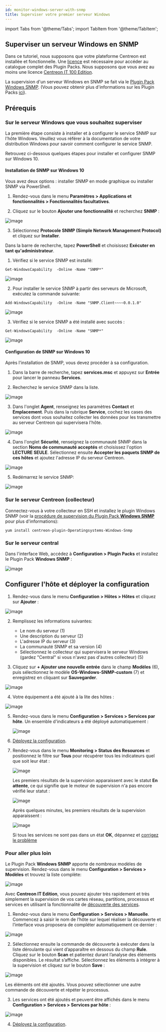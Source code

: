 ```yaml
---
id: monitor-windows-server-with-snmp
title: Superviser votre premier serveur Windows
---
```

import Tabs from '@theme/Tabs';
import TabItem from '@theme/TabItem';

## Superviser un serveur Windows en SNMP

Dans ce tutoriel, nous supposons que votre plateforme Centreon est installée et fonctionnelle. Une [licence](../administration/licenses.md) est nécessaire pour accéder au catalogue complet des Plugin Packs. Nous supposons que vous avez au moins une licence [Centreon IT 100 Edition](it100.md).

La supervision d'un serveur Windows en SNMP se fait via le [Plugin Pack Windows SNMP](/pp/integrations/plugin-packs/procedures/operatingsystems-windows-snmp). (Vous pouvez obtenir plus d'informations sur les Plugin Packs [ici](../monitoring/pluginpacks.md)).

## Prérequis

### Sur le serveur Windows que vous souhaitez superviser

La première étape consiste à installer et à configurer le service SNMP sur l'hôte Windows.
Veuillez vous référer à la documentation de votre distribution Windows pour savoir comment configurer le service SNMP.

Retrouvez ci-dessous quelques étapes pour installer et configurer SNMP sur Windows 10.

#### Installation de SNMP sur Windows 10

Vous avez deux options : installer SNMP en mode graphique ou installer SNMP via PowerShell.

<Tabs groupId="sync">
<TabItem value="En accédant aux Paramètres Windows" label="En accédant aux Paramètres Windows">

1. Rendez-vous dans le menu **Paramètres > Applications et fonctionnalités > Fonctionnalités facultatives**.

2. Cliquez sur le bouton **Ajouter une fonctionnalité** et recherchez **SNMP** :

  ![image](../assets/getting-started/prise_en_main_windows_snmp_4.png)

3. Sélectionnez **Protocole SNMP (Simple Network Management Protocol)** et cliquez sur **Installer**.

</TabItem>
<TabItem value=" Avec Windows PowerShell" label=" Avec Windows PowerShell">

Dans la barre de recherche, tapez **PowerShell** et choisissez **Exécuter en tant qu'administrateur**.

1. Vérifiez si le service SNMP est installé:

  ```shell
  Get-WindowsCapability  -Online -Name "SNMP*"
  ```

  ![image](../assets/getting-started/prise_en_main_windows_snmp_1.png)

2. Pour installer le service SNMP à partir des serveurs de Microsoft, exécutez la commande suivante:

  ```shell
  Add-WindowsCapability  -Online -Name "SNMP.Client~~~~0.0.1.0"
  ```

  ![image](../assets/getting-started/prise_en_main_windows_snmp_2.png)

3. Vérifiez si le service SNMP a été installé avec succès :

  ```shell
  Get-WindowsCapability  -Online -Name "SNMP*"
  ```

  ![image](../assets/getting-started/prise_en_main_windows_snmp_3.png)

</TabItem>
</Tabs>

#### Configuration de SNMP sur Windows 10

Après l'installation de SNMP, vous devez procéder à sa configuration.

1. Dans la barre de recherche, tapez **services.msc** et appuyez sur **Entrée** pour lancer le panneau **Services**.

2. Recherchez le service SNMP dans la liste.

  ![image](../assets/getting-started/prise_en_main_windows_snmp_7.png)

3. Dans l'onglet **Agent**, renseignez les paramètres **Contact** et **Emplacement**. Puis dans la rubrique **Service**, cochez les cases des services dont vous souhaitez collecter les données pour les transmettre au serveur Centreon qui supervisera l'hôte.

  ![image](../assets/getting-started/prise_en_main_windows_snmp_6.png)

4. Dans l'onglet **Sécurité**, renseignez la communauté SNMP dans la section **Noms de communauté acceptés** et choisissez l'option **LECTURE SEULE**.
Sélectionnez ensuite **Accepter les paquets SNMP de ces hôtes** et ajoutez l'adresse IP du serveur Centreon.

  ![image](../assets/getting-started/prise_en_main_windows_snmp_8.png)

5. Redémarrez le service SNMP:

  ![image](../assets/getting-started/prise_en_main_windows_snmp_5.png)

### Sur le serveur Centreon (collecteur)

Connectez-vous à votre collecteur en SSH et installez le plugin Windows SNMP (voir la [procédure de supervision du Plugin Pack **Windows SNMP**](/pp/integrations/plugin-packs/procedures/operatingsystems-windows-snmp) pour plus d'informations):

```shell
yum install centreon-plugin-Operatingsystems-Windows-Snmp
```

### Sur le serveur central

Dans l'interface Web, accédez à **Configuration > Plugin Packs** et installez le Plugin Pack **Windows SNMP** :

![image](../assets/getting-started/prise_en_main_windows_snmp_10.gif)

## Configurer l'hôte et déployer la configuration

1. Rendez-vous dans le menu **Configuration > Hôtes > Hôtes** et cliquez sur **Ajouter** :

  ![image](../assets/getting-started/prise_en_main_windows_snmp_11.gif)

2. Remplissez les informations suivantes:

   * Le nom du serveur (1)
   * Une description du serveur (2)
   * L'adresse IP du serveur (3)
   * La communauté SNMP et sa version (4)
   * Sélectionnez le collecteur qui supervisera le serveur Windows (gardez "Central" si vous n'avez pas d'autres collecteur) (5)

3. Cliquez sur **+ Ajouter une nouvelle entrée** dans le champ **Modèles** (6), puis sélectionnez le modèle **OS-Windows-SNMP-custom** (7) et enregistrez en cliquant sur **Sauvegarder**.

  ![image](../assets/getting-started/prise_en_main_windows_snmp_12.png)

4. Votre équipement a été ajouté à la lite des hôtes :

  ![image](../assets/getting-started/prise_en_main_windows_snmp_13.png)

5. Rendez-vous dans le menu **Configuration > Services > Services par hôte**. Un ensemble d'indicateurs a été déployé automatiquement :

   ![image](../assets/getting-started/prise_en_main_windows_snmp_14.gif)

6. [Déployez la configuration](../monitoring/monitoring-servers/deploying-a-configuration.md).

7. Rendez-vous dans le menu **Monitoring > Status des Resources** et positionnez le filtre sur **Tous** pour récupérer tous les indicateurs quel que soit leur état :

	![image](../assets/getting-started/quick_start_windows_snmp_15.png)

   Les premiers résultats de la supervision apparaissent avec le statut **En attente**, ce qui signifie que le moteur de supervision n'a pas encore vérifié leur statut :

   ![image](../assets/getting-started/prise_en_main_windows_snmp_17.png)

   Après quelques minutes, les premiers résultats de la supervision apparaissent :

   ![image](../assets/getting-started/prise_en_main_windows_snmp_16.png)

   Si tous les services ne sont pas dans un état **OK**, dépannez et [corrigez le problème](/pp/integrations/plugin-packs/getting-started/how-to-guides/troubleshooting-plugins/)

### Pour aller plus loin

Le Plugin Pack **Windows SNMP** apporte de nombreux modèles de supervision. Rendez-vous dans le menu  **Configuration > Services > Modèles** et trouvez la liste complète:

![image](../assets/getting-started/prise_en_main_windows_snmp_18.png)

Avec **Centreon IT Edition**, vous pouvez ajouter très rapidement et très simplement la supervision de vos cartes réseau, partitions, processus et services en utilisant la fonctionnalité de [découverte des services](../monitoring/discovery/services-discovery.md).

1. Rendez-vous dans le menu **Configuration > Services > Manuelle**. Commencez à saisir le nom de l’hôte sur lequel réaliser la découverte et l’interface vous proposera de compléter automatiquement ce dernier :

  ![image](../assets/getting-started/prise_en_main_windows_snmp_19.png)

2. Sélectionnez ensuite la commande de découverte à exécuter dans la liste déroulante qui vient d’apparaître en dessous du champ **Rule**. Cliquez sur le bouton **Scan** et patientez durant l’analyse des éléments disponibles. Le résultat s’affiche. Sélectionnez les éléments à intégrer à la supervision et cliquez sur le bouton **Save** :

  ![image](../assets/getting-started/prise_en_main_windows_snmp_20.png)

  Les éléments ont été ajoutés. Vous pouvez sélectionner une autre commande de découverte et répéter le processus.

3. Les services ont été ajoutés et peuvent être affichés dans le menu **Configuration > Services > Services par hôte** :

  ![image](../assets/getting-started/prise_en_main_windows_snmp_21.png)

4. [Déployez la configuration](../monitoring/monitoring-servers/deploying-a-configuration.md).
